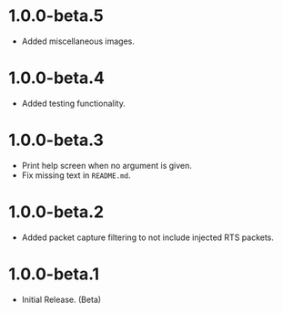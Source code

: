 # 1.0.0-beta.5
 - Added miscellaneous images.

# 1.0.0-beta.4
 - Added testing functionality.

# 1.0.0-beta.3
 - Print help screen when no argument is given.
 - Fix missing text in `README.md`.

# 1.0.0-beta.2
 - Added packet capture filtering to not include injected RTS packets.

# 1.0.0-beta.1
- Initial Release. (Beta)

